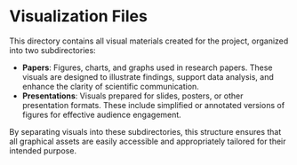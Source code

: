 # Visualization Files

This directory contains all visual materials created for the project, organized into two subdirectories:

- **Papers**: Figures, charts, and graphs used in research papers. These visuals are designed to illustrate findings, support data analysis, and enhance the clarity of scientific communication.
- **Presentations**: Visuals prepared for slides, posters, or other presentation formats. These include simplified or annotated versions of figures for effective audience engagement.

By separating visuals into these subdirectories, this structure ensures that all graphical assets are easily accessible and appropriately tailored for their intended purpose.
